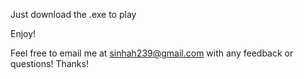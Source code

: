 Just download the .exe to play

Enjoy! 

Feel free to email me at sinhah239@gmail.com with any feedback or questions! Thanks! 
